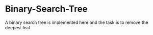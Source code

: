 # Binary-Search-Tree
A binary search tree is implemented here and the task is to remove the deepest leaf

